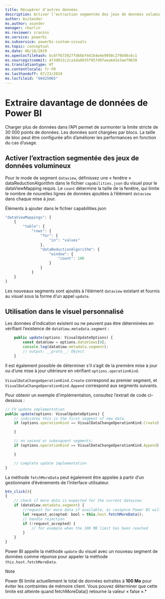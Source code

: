 ```yaml
---
title: Récupérer d’autres données
description: Activer l’extraction segmentée des jeux de données volumineux pour les visuels Power BI
author: AviSander
ms.author: asander
manager: rkarlin
ms.reviewer: sranins
ms.service: powerbi
ms.subservice: powerbi-custom-visuals
ms.topic: conceptual
ms.date: 06/18/2019
ms.openlocfilehash: bc8ff673927fd66bf44164e4e9950c279b98c6c1
ms.sourcegitcommit: 473d031c2ca1da8935f957d9faea642e3aef9839
ms.translationtype: HT
ms.contentlocale: fr-FR
ms.lasthandoff: 07/23/2019
ms.locfileid: "68425065"
---
```

# <a name="fetch-more-data-from-power-bi"></a>Extraire davantage de données de Power BI

Charger plus de données dans l’API permet de surmonter la limite stricte de 30 000 points de données. Les données sont chargées par blocs. La taille de bloc peut être configurée afin d’améliorer les performances en fonction du cas d’usage.  

## <a name="enable-segmented-fetch-of-large-datasets"></a>Activer l’extraction segmentée des jeux de données volumineux

Pour le mode de segment `dataview`, définissez une « fenêtre » dataReductionAlgorithm dans le fichier `capabilities.json` du visuel pour le dataViewMapping requis.
Le `count` détermine la taille de la fenêtre, qui limite le nombre de nouvelles lignes de données ajoutées à l’élément `dataview` dans chaque mise à jour.

Éléments à ajouter dans le fichier capabilities.json

```typescript
"dataViewMappings": [
    {
        "table": {
            "rows": {
                "for": {
                    "in": "values"
                },
                "dataReductionAlgorithm": {
                    "window": {
                        "count": 100
                    }
                }
            }
    }
]
```

Les nouveaux segments sont ajoutés à l’élément `dataview` existant et fournis au visuel sous la forme d’un appel `update`.

## <a name="usage-in-the-custom-visual"></a>Utilisation dans le visuel personnalisé

Les données d’indication existent ou ne peuvent pas être déterminées en vérifiant l’existence de `dataView.metadata.segment` :

```typescript
    public update(options: VisualUpdateOptions) {
        const dataView = options.dataViews[0];
        console.log(dataView.metadata.segment);
        // output: __proto__: Object
    }
```

Il est également possible de déterminer s’il s’agit de la première mise à jour ou d’une mise à jour ultérieure en vérifiant `options.operationKind`.

`VisualDataChangeOperationKind.Create` correspond au premier segment, et `VisualDataChangeOperationKind.Append` correspond aux segments suivants.

Pour obtenir un exemple d’implémentation, consultez l’extrait de code ci-dessous :

```typescript
// CV update implementation
public update(options: VisualUpdateOptions) {
    // indicates this is the first segment of new data.
    if (options.operationKind == VisualDataChangeOperationKind.Create) {

    }

    // on second or subesquent segments:
    if (options.operationKind == VisualDataChangeOperationKind.Append) {

    }

    // complete update implementation
}
```

La méthode `fetchMoreData` peut également être appelée à partir d’un gestionnaire d’événements de l’interface utilisateur.

```typescript
btn_click(){
{
    // check if more data is expected for the current dataview
    if (dataView.metadata.segment) {
        //request for more data if available, as resopnce Power BI will call update method
        let request_accepted: bool = this.host.fetchMoreData();
        // handle rejection
        if (!request_accepted) {
            // for example when the 100 MB limit has been reached
        }
    }
}
```

Power BI appelle la méthode `update` du visuel avec un nouveau segment de données comme réponse pour appeler la méthode `this.host.fetchMoreData`.

> [!NOTE]
> Power BI limite actuellement le total de données extraites à **100 Mo** pour éviter les contraintes de mémoire client. Vous pouvez déterminer que cette limite est atteinte quand fetchMoreData() retourne la valeur « false ».*
